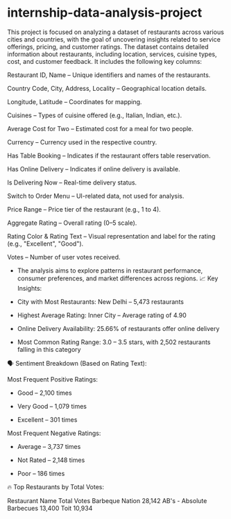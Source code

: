 # internship-data-analysis-project
This project is focused on analyzing a dataset of restaurants across various cities and countries, with the goal of uncovering insights related to service offerings, pricing, and customer ratings.
The dataset contains detailed information about restaurants, including location, services, cuisine types, cost, and customer feedback. It includes the following key columns:

Restaurant ID, Name – Unique identifiers and names of the restaurants.

Country Code, City, Address, Locality – Geographical location details.

Longitude, Latitude – Coordinates for mapping.

Cuisines – Types of cuisine offered (e.g., Italian, Indian, etc.).

Average Cost for Two – Estimated cost for a meal for two people.

Currency – Currency used in the respective country.

Has Table Booking – Indicates if the restaurant offers table reservation.

Has Online Delivery – Indicates if online delivery is available.

Is Delivering Now – Real-time delivery status.

Switch to Order Menu – UI-related data, not used for analysis.

Price Range – Price tier of the restaurant (e.g., 1 to 4).

Aggregate Rating – Overall rating (0–5 scale).

Rating Color & Rating Text – Visual representation and label for the rating (e.g., "Excellent", "Good").

Votes – Number of user votes received.
- The analysis aims to explore patterns in restaurant performance, consumer preferences, and market differences across regions.
📈 Key Insights:
- City with Most Restaurants:
New Delhi – 5,473 restaurants

- Highest Average Rating:
Inner City – Average rating of 4.90

- Online Delivery Availability:
25.66% of restaurants offer online delivery

- Most Common Rating Range:
3.0 – 3.5 stars, with 2,502 restaurants falling in this category

🗣️ Sentiment Breakdown (Based on Rating Text):

Most Frequent Positive Ratings:

- Good – 2,100 times

- Very Good – 1,079 times

- Excellent – 301 times

Most Frequent Negative Ratings:

- Average – 3,737 times

- Not Rated – 2,148 times

- Poor – 186 times
  
🔥 Top Restaurants by Total Votes:

 Restaurant Name         Total Votes
 Barbeque Nation          28,142
AB's - Absolute Barbecues   13,400
Toit                        10,934
